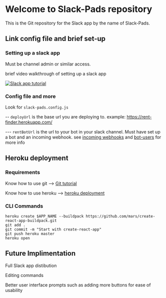 # Welcome to Slack-Pads repository

This is the Git repository for the Slack app by the name of Slack-Pads.

## Link config file and brief set-up

### Setting up a slack app

Must be channel admin or similar access.

brief video walkthrough of setting up a slack app

[![Slack app tutorial](https://img.youtube.com/vi/watch?v=vSWj9nAhUiw&t/0.jpg)](https://www.youtube.com/watch?v=vSWj9nAhUiw&t)


### Config file and more

Look for ```slack-pads.config.js``` 

-- ``` deployUrl ``` is the base url you are deploying to. example: https://rent-finder.herokuapp.com/

--- ``` rentBotUrl ``` is the url to your bot in your slack channel. Must have set up a bot and an incoming webhook. see [incoming webhooks](https://api.slack.com/incoming-webhooks) and [bot-users](https://api.slack.com/bot-users) for more info

## Heroku deployment

### Requirements

Know how to use git --> [Git tutorial](http://product.hubspot.com/blog/git-and-github-tutorial-for-beginners)

Know how to use heroku --> [heroku deployment](https://devcenter.heroku.com/articles/deploying-nodejs)

### CLI Commands

```
heroku create $APP_NAME --buildpack https://github.com/mars/create-react-app-buildpack.git
git add .
git commit -m "Start with create-react-app"
git push heroku master
heroku open
```

## Future Implimentation 

Full Slack app distibution

Editing commands

Better user interface prompts such as adding more buttons for ease of usability

